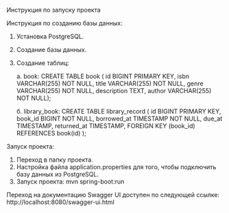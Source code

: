 Инструкция по запуску проекта

Инструкция по созданию базы данных:
1. Установка PostgreSQL.
2. Создание базы данных.
3. Создание таблиц:

   а. book: CREATE TABLE book ( id BIGINT PRIMARY KEY, isbn VARCHAR(255) NOT NULL, title VARCHAR(255) NOT NULL, genre VARCHAR(255) NOT NULL, description TEXT, author VARCHAR(255) NOT NULL);
   
   б. library_book: CREATE TABLE library_record ( id BIGINT PRIMARY KEY, book_id BIGINT NOT NULL, borrowed_at TIMESTAMP NOT NULL, due_at TIMESTAMP, returned_at TIMESTAMP, FOREIGN KEY (book_id) REFERENCES book(id) );

Запуск проекта:
1. Переход в папку проекта.
2. Настройка файла application.properties для того, чтобы подключить базу данных из PostgreSQL.
3. Запуск проекта: mvn spring-boot:run

Переход на документацию Swagger UI доступен по следующей ссылке: http://localhost:8080/swagger-ui.html 
 
